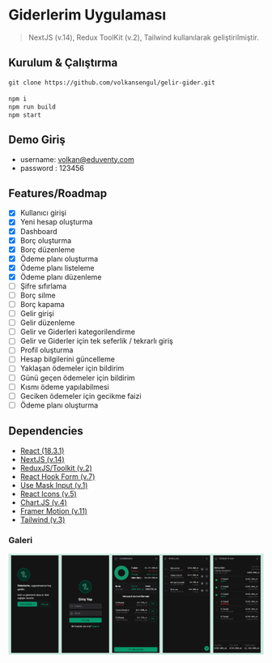 # Giderlerim Uygulaması

> NextJS (v.14), Redux ToolKit (v.2), Tailwind kullanılarak geliştirilmiştir.

## Kurulum & Çalıştırma

```
git clone https://github.com/volkansengul/gelir-gider.git

npm i
npm run build
npm start
```

## Demo Giriş

-   username: volkan@eduventy.com
-   password : 123456

## Features/Roadmap

-   [x] Kullanıcı girişi
-   [x] Yeni hesap oluşturma
-   [x] Dashboard
-   [x] Borç oluşturma
-   [x] Borç düzenleme
-   [x] Ödeme planı oluşturma
-   [x] Ödeme planı listeleme
-   [x] Ödeme planı düzenleme
-   [ ] Şifre sıfırlama
-   [ ] Borç silme
-   [ ] Borç kapama
-   [ ] Gelir girişi
-   [ ] Gelir düzenleme
-   [ ] Gelir ve Giderleri kategorilendirme
-   [ ] Gelir ve Giderler için tek seferlik / tekrarlı giriş
-   [ ] Profil oluşturma
-   [ ] Hesap bilgilerini güncelleme
-   [ ] Yaklaşan ödemeler için bildirim
-   [ ] Günü geçen ödemeler için bildirim
-   [ ] Kısmı ödeme yapılabilmesi
-   [ ] Geciken ödemeler için gecikme faizi
-   [ ] Ödeme planı oluşturma

## Dependencies

-   [React (18.3.1)](https://www.npmjs.com/package/react)
-   [NextJS (v.14)](https://www.npmjs.com/package/next)
-   [ReduxJS/Toolkit (v.2)](https://www.npmjs.com/package/@reduxjs/toolkit)
-   [React Hook Form (v.7)](https://www.npmjs.com/package/react-hook-form)
-   [Use Mask Input (v.1)](https://www.npmjs.com/package/use-mask-input)
-   [React Icons (v.5)](https://www.npmjs.com/package/react-icons)
-   [Chart.JS (v.4)](https://www.npmjs.com/package/chart.js)
-   [Framer Motion (v.11)](https://www.npmjs.com/package/framer-motion)
-   [Tailwind (v.3)](https://www.npmjs.com/package/tailwindcss)

### Galeri

![ScreenShots](https://raw.githubusercontent.com/volkansengul/gelir-gider/main/public/assets/screenshots/frame.jpg)
